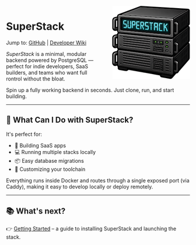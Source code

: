 <style>
  .logo-responsive {
    float: right;
    padding-left: 2em;
  }

  @media (max-width: 768px) {
    .logo-responsive {
      float: none;
      display: block;
      margin: 0 auto 2em;
      padding: 0;
    }
  }
</style>

<img src="assets/logo.png" alt="SuperStack Logo" class="logo-responsive" />

# SuperStack

Jump to:
[GitHub](https://github.com/explodinglabs/superstack) | [Developer Wiki](https://github.com/explodinglabs/superstack/wiki)

_SuperStack_ is a minimal, modular backend powered by PostgreSQL — perfect for
indie developers, SaaS builders, and teams who want full rontrol without the
bloat.

Spin up a fully working backend in seconds. Just clone, run, and start
building.

---

## 🚀 What Can I Do with SuperStack?

It's perfect for:

- 🧱 Building SaaS apps
- 💻 Running multiple stacks locally
- 📦 Easy database migrations
- 🔧 Customizing your toolchain

Everything runs inside Docker and routes through a single exposed port (via
Caddy), making it easy to develop locally or deploy remotely.

---

## 📚 What's next?

👉 [Getting Started](gettingstarted.md) – a guide to installing SuperStack and
launching the stack.
